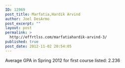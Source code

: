 ```yaml
---
ID: 12969
post_title: Marfatia,Hardik Arvind
author: Joel DesArmo
post_excerpt: ""
layout: post
permalink: >
  http://effrtlss.com/marfatiahardik-arvind-3/
published: true
post_date: 2012-11-02 20:54:05
---
```

<p>Average GPA in Spring 2012 for first course listed: 2.236</p>